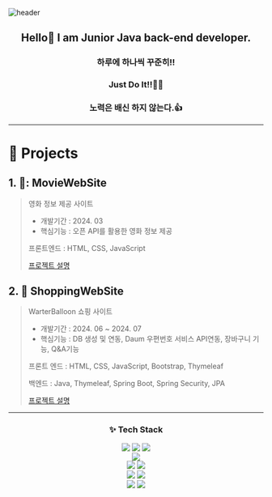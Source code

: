 ![header](https://capsule-render.vercel.app/api?type=cylinder&color=auto&height=200&section=header&text=Ku%20World&fontSize=90&animation=fadeIn)





<h2 align="center">Hello👋  I am Junior Java back-end developer. </h2>

<h3 align="center">하루에 하나씩 꾸준히!! </h3>
<h3 align="center">Just Do It!!🏃‍♂️</h3> 
<h3 align="center">노력은 배신 하지 않는다.👍</h3>

-----------------------------------------------------------------------
# 📓 Projects

## 1. 🎥: MovieWebSite
> 영화 정보 제공 사이트
>  * 개발기간 : 2024. 03
>  * 핵심기능 : 오픈 API를 활용한 영화 정보 제공
>
> 프론트엔드 : HTML, CSS, JavaScript
>
> [프로젝트 설명](https://github.com/Kuworld/Green_MoviesProject)

## 2. 🛒 ShoppingWebSite
> WarterBalloon 쇼핑 사이트
> * 개발기간 : 2024. 06 ~ 2024. 07
> * 핵심기능 : DB 생성 및 연동, Daum 우편번호 서비스 API연동, 장바구니 기능, Q&A기능
>
>  프론트 엔드 : HTML, CSS, JavaScript, Bootstrap, Thymeleaf
>
>  백엔드 : Java, Thymeleaf, Spring Boot, Spring Security, JPA
>
> [프로젝트 설명](https://github.com/Kuworld/waterBalloon_Spring_Project)




* * *
<h3 align="center">✨ Tech Stack</h3>


<div align="center">  
  <img src="https://img.shields.io/badge/Java-007396?style=for-the-badge&logo=OpenJDK&logoColor=white"> <img src="https://img.shields.io/badge/HTML5-E34F26?style=for-the-badge&logo=HTML5&logoColor=white">  <img src="https://img.shields.io/badge/css3-1572B6?style=for-the-badge&logo=css3&logoColor=white"> <br>
   <img src="https://img.shields.io/badge/javascript-F7DF1E?style=for-the-badge&logo=javascript&logoColor=white"><br>
  <img src="https://img.shields.io/badge/oracle-F80000?style=for-the-badge&logo=oracle&logoColor=white"> <img src="https://img.shields.io/badge/mysql-4479A1?style=for-the-badge&logo=mysql&logoColor=white"> <br>
  <img src="https://img.shields.io/badge/spring-6DB33F?style=for-the-badge&logo=spring&logoColor=white"> <img src="https://img.shields.io/badge/springboot-6DB33F?style=for-the-badge&logo=springboot&logoColor=white"><br> 
   <img src="https://img.shields.io/badge/python-3776AB?style=for-the-badge&logo=python&logoColor=white"> <img src="https://img.shields.io/badge/numpy-013243?style=for-the-badge&logo=numpy&logoColor=white"><br> 
</div>








